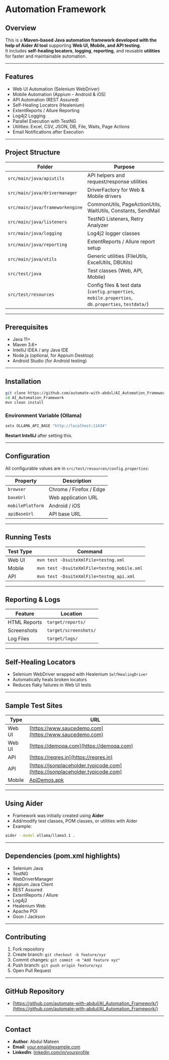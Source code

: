 # Automation Framework

## Overview
This is a **Maven-based Java automation framework developed with the help of Aider AI tool** supporting **Web UI, Mobile, and API testing**.  
It includes **self-healing locators**, **logging**, **reporting**, and reusable **utilities** for faster and maintainable automation.

---

## Features
- Web UI Automation (Selenium WebDriver)  
- Mobile Automation (Appium – Android & iOS)  
- API Automation (REST Assured)  
- Self-Healing Locators (Healenium)  
- ExtentReports / Allure Reporting  
- Log4j2 Logging  
- Parallel Execution with TestNG  
- Utilities: Excel, CSV, JSON, DB, File, Waits, Page Actions  
- Email Notifications after Execution  

---

## Project Structure

| Folder | Purpose |
|--------|---------|
| `src/main/java/apiutils` | API helpers and request/response utilities |
| `src/main/java/drivermanager` | DriverFactory for Web & Mobile drivers |
| `src/main/java/frameworkengine` | CommonUtils, PageActionUtils, WaitUtils, Constants, SendMail |
| `src/main/java/listeners` | TestNG Listeners, Retry Analyzer |
| `src/main/java/logging` | Log4j2 logger classes |
| `src/main/java/reporting` | ExtentReports / Allure report setup |
| `src/main/java/utils` | Generic utilities (FileUtils, ExcelUtils, DBUtils) |
| `src/test/java` | Test classes (Web, API, Mobile) |
| `src/test/resources` | Config files & test data (`config.properties`, `mobile.properties`, `db.properties`, `testdata/`) |

---

## Prerequisites
- Java 11+  
- Maven 3.6+  
- IntelliJ IDEA / any Java IDE  
- Node.js (optional, for Appium Desktop)  
- Android Studio (for Android testing)  

---

## Installation
```bash
git clone https://github.com/automate-with-abdul/AI_Automation_Framework/
cd AI_Automation_Framework
mvn clean install
```

### Environment Variable (Ollama)
```powershell
setx OLLAMA_API_BASE "http://localhost:11434"
```
**Restart IntelliJ** after setting this.

---

## Configuration
All configurable values are in `src/test/resources/config.properties`:

| Property | Description |
|----------|-------------|
| `browser` | Chrome / Firefox / Edge |
| `baseUrl` | Web application URL |
| `mobilePlatform` | Android / iOS |
| `apiBaseUrl` | API base URL |

---

## Running Tests

| Test Type | Command |
|-----------|---------|
| Web UI | `mvn test -DsuiteXmlFile=testng.xml` |
| Mobile | `mvn test -DsuiteXmlFile=testng_mobile.xml` |
| API | `mvn test -DsuiteXmlFile=testng_api.xml` |

---

## Reporting & Logs

| Feature | Location |
|---------|----------|
| HTML Reports | `target/reports/` |
| Screenshots | `target/screenshots/` |
| Log Files | `target/logs/` |

---

## Self-Healing Locators
- Selenium WebDriver wrapped with Healenium `SelfHealingDriver`  
- Automatically heals broken locators  
- Reduces flaky failures in Web UI tests  

---

## Sample Test Sites

| Type | URL |
|------|-----|
| Web UI | [https://www.saucedemo.com](https://www.saucedemo.com) |
| Web UI | [https://demoqa.com](https://demoqa.com) |
| API | [https://reqres.in](https://reqres.in) |
| API | [https://jsonplaceholder.typicode.com](https://jsonplaceholder.typicode.com) |
| Mobile | [ApiDemos.apk](https://github.com/appium/java-client/tree/master/src/test/resources/apps) |

---

## Using Aider
- Framework was initially created using **Aider**  
- Add/modify test classes, POM classes, or utilities with Aider  
- Example:
```bash
aider --model ollama/llama3.1 .
```

---

## Dependencies (pom.xml highlights)
- Selenium Java  
- TestNG  
- WebDriverManager  
- Appium Java Client  
- REST Assured  
- ExtentReports / Allure  
- Log4j2  
- Healenium Web  
- Apache POI  
- Gson / Jackson  

---

## Contributing
1. Fork repository  
2. Create branch: `git checkout -b feature/xyz`  
3. Commit changes: `git commit -m "Add feature xyz"`  
4. Push branch: `git push origin feature/xyz`  
5. Open Pull Request  

---

## GitHub Repository
- [https://github.com/automate-with-abdul/AI_Automation_Framework/](https://github.com/automate-with-abdul/AI_Automation_Framework/)

---

## Contact
- **Author**: Abdul Mateen  
- **Email**: your.email@example.com  
- **LinkedIn**: [linkedin.com/in/yourprofile](https://linkedin.com/in/yourprofile)

